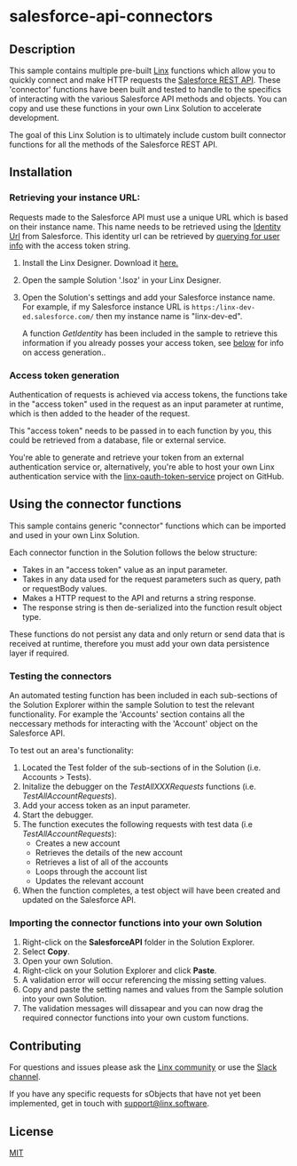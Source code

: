 # salesforce-api-connectors

## Description

This sample contains multiple pre-built [Linx](https://linx.software) functions which allow you to quickly connect and make HTTP requests the [Salesforce REST API](https://developer.salesforce.com/docs/atlas.en-us.api_rest.meta/api_rest/intro_what_is_rest_api.htm). These 'connector' functions have been built and tested to handle to the specifics of interacting with the various Salesforce API methods and objects. You can copy and use these functions in your own Linx Solution to accelerate development. 


The goal of this Linx Solution is to ultimately include custom built connector functions for all the methods of the Salesforce REST API. 

## Installation

### Retrieving your instance URL:
Requests made to the Salesforce API must use a unique URL which is based on their instance name. This name needs to be retrieved using the [Identity Url](https://help.salesforce.com/articleView?id=remoteaccess_using_openid.htm&type=0) from Salesforce. This identity url can be retrieved by [querying for user info](https://help.salesforce.com/articleView?id=sf.remoteaccess_using_userinfo_endpoint.htm&type=5) with the access token string. 

1. Install the Linx Designer. Download it [here.](https://linx.software)
2. Open the sample Solution '.lsoz' in your Linx Designer.
3. Open the Solution's settings and add your Salesforce instance name. For example, if my Salesforce instance URL is `https:/linx-dev-ed.salesforce.com/` then my instance name is "linx-dev-ed". 
   
   A function _GetIdentity_ has been included in the sample to retrieve this information if you already posses your access token, see [below](#access-token-generation) for info on access generation.. 

### Access token generation

Authentication of requests is achieved via access tokens, the functions take in the "access token" used in the request as an input parameter at runtime, which is then added to the header of the request. 

This "access token" needs to be passed in to each function by you, this could be retrieved from a database, file or external service. 

You're able to generate and retrieve your token from an external authentication service or, alternatively, you're able to host your own Linx authentication service with the [linx-oauth-token-service](https://github.com/linx-software/linx-oauth2-token-service) project on GitHub.


## Using the connector functions

This sample contains generic "connector" functions which can be imported and used in your own Linx Solution.
 
Each connector function in the Solution follows the below structure:
- Takes in an "access token" value as an input parameter.
- Takes in any data used for the request parameters such as query, path or requestBody values.
- Makes a HTTP request to the API and returns a string response.
- The response string is then de-serialized into the function result object type.

These functions do not persist any data and only return or send data that is received at runtime, therefore you must add your own data persistence layer if required.

### Testing the connectors

An automated testing function has been included in each sub-sections of the Solution Explorer within the sample Solution to test the relevant functionality. For example the 'Accounts' section contains all the neccessary methods for interacting with the 'Account' object on the Salesforce API.

To test out an area's functionality:
1. Located the Test folder of the sub-sections of in the Solution (i.e. Accounts > Tests).
2. Initalize the debugger on the _TestAllXXXRequests_ functions (i.e. _TestAllAccountRequests_).
3. Add your access token as an input parameter.
4. Start the debugger.
5. The function executes the following requests with test data (i.e _TestAllAccountRequests_):
   - Creates a new account
   - Retrieves the details of the new account
   - Retrieves a list of all of the accounts
   - Loops through the account list
   - Updates the relevant account
6. When the function completes, a test object will have been created and updated on the Salesforce API.



### Importing the connector functions into your own Solution

1. Right-click on the **SalesforceAPI** folder in the Solution Explorer.
3. Select **Copy**.
4. Open your own Solution.
5. Right-click on your Solution Explorer and click **Paste**.
4. A validation error will occur referencing the missing setting values.
5. Copy and paste the setting names and values from the Sample solution into your own Solution.
6. The validation messages will dissapear and you can now drag the required connector functions into your own custom functions.


## Contributing

For questions and issues please ask the [Linx community](https://linx/software/community) or use the [Slack channel](https://linxsoftware.slack.com/archives/C01FLBC1XNX). 

If you have any specific requests for sObjects that have not yet been implemented, get in touch with support@linx.software.

## License

[MIT](https://github.com/linx-software/template-repo/blob/main/LICENSE.txt)

